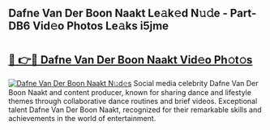 ## Dafne Van Der Boon Naakt Le𝚊k𝚎d N𝚞𝚍e - Part-DB6 Vid𝚎o Photos Le𝚊ks i5jme

# <h2><a href="http://fb8cdmh.evod.top/?m=Dafne+Van+Der+Boon+Naakt">🔗 👉🔴 Dafne Van Der Boon Naakt Vid𝚎o Ph𝚘t𝚘s</a></h2>

[![Dafne Van Der Boon Naakt N𝚞d𝚎s](https://i.imgur.com/8V9OHl7.gif)](http://fb8cdmh.evod.top/?m=Dafne+Van+Der+Boon+Naakt)
Social media celebrity Dafne Van Der Boon Naakt and content producer, known for sharing dance and lifestyle themes through collaborative dance routines and brief videos. Exceptional talent Dafne Van Der Boon Naakt, recognized for their remarkable skills and achievements in the world of entertainment. 
